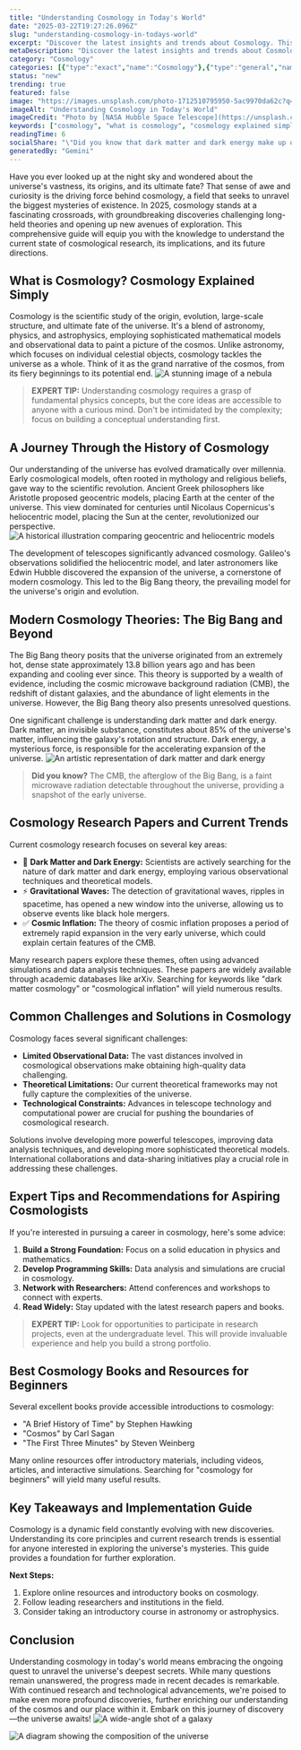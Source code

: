 ```yaml
---
title: "Understanding Cosmology in Today's World"
date: "2025-03-22T19:27:26.096Z"
slug: "understanding-cosmology-in-todays-world"
excerpt: "Discover the latest insights and trends about Cosmology. This comprehensive guide covers everything you need to know about Cosmology in 2025."
metaDescription: "Discover the latest insights and trends about Cosmology. This comprehensive guide covers everything you need to know about Cosmology in 2025."
category: "Cosmology"
categories: [{"type":"exact","name":"Cosmology"},{"type":"general","name":"Science"},{"type":"medium","name":"Astrophysics"},{"type":"specific","name":"Galaxy Formation"},{"type":"niche","name":"Dark Matter Halos"}]
status: "new"
trending: true
featured: false
image: "https://images.unsplash.com/photo-1712510795950-5ac9970da62c?q=85&w=1200&fit=max&fm=webp&auto=compress"
imageAlt: "Understanding Cosmology in Today's World"
imageCredit: "Photo by [NASA Hubble Space Telescope](https://unsplash.com/@hubblespacetelescope) on Unsplash"
keywords: ["cosmology", "what is cosmology", "cosmology explained simply", "best cosmology books", "cosmology for beginners", "history of cosmology", "modern cosmology theories", "buy cosmology textbook", "cosmology research papers", "dark matter cosmology"]
readingTime: 6
socialShare: "\"Did you know that dark matter and dark energy make up over 95% of the universe, yet we still don't know what they are?  Cosmology's biggest mysteries are just beginning to unravel.\""
generatedBy: "Gemini"
---
```




Have you ever looked up at the night sky and wondered about the universe's vastness, its origins, and its ultimate fate?  That sense of awe and curiosity is the driving force behind cosmology, a field that seeks to unravel the biggest mysteries of existence. In 2025, cosmology stands at a fascinating crossroads, with groundbreaking discoveries challenging long-held theories and opening up new avenues of exploration. This comprehensive guide will equip you with the knowledge to understand the current state of cosmological research, its implications, and its future directions.

## What is Cosmology? Cosmology Explained Simply

Cosmology is the scientific study of the origin, evolution, large-scale structure, and ultimate fate of the universe.  It's a blend of astronomy, physics, and astrophysics, employing sophisticated mathematical models and observational data to paint a picture of the cosmos.  Unlike astronomy, which focuses on individual celestial objects, cosmology tackles the universe as a whole.  Think of it as the grand narrative of the cosmos, from its fiery beginnings to its potential end.  ![A stunning image of a nebula](https://images.unsplash.com/photo-1536991245771-0d0c104e8ec7?q=85&w=1200&fit=max&fm=webp&auto=compress)

> **EXPERT TIP:**  Understanding cosmology requires a grasp of fundamental physics concepts, but the core ideas are accessible to anyone with a curious mind.  Don't be intimidated by the complexity; focus on building a conceptual understanding first.

## A Journey Through the History of Cosmology

Our understanding of the universe has evolved dramatically over millennia. Early cosmological models, often rooted in mythology and religious beliefs, gave way to the scientific revolution.  Ancient Greek philosophers like Aristotle proposed geocentric models, placing Earth at the center of the universe.  This view dominated for centuries until Nicolaus Copernicus's heliocentric model, placing the Sun at the center, revolutionized our perspective. ![A historical illustration comparing geocentric and heliocentric models](https://images.unsplash.com/photo-1616712134411-6b6ae89bc3ba?q=85&w=1200&fit=max&fm=webp&auto=compress)

The development of telescopes significantly advanced cosmology.  Galileo's observations solidified the heliocentric model, and later astronomers like Edwin Hubble discovered the expansion of the universe, a cornerstone of modern cosmology. This led to the Big Bang theory, the prevailing model for the universe's origin and evolution.

## Modern Cosmology Theories: The Big Bang and Beyond

The Big Bang theory posits that the universe originated from an extremely hot, dense state approximately 13.8 billion years ago and has been expanding and cooling ever since.  This theory is supported by a wealth of evidence, including the cosmic microwave background radiation (CMB), the redshift of distant galaxies, and the abundance of light elements in the universe.  However, the Big Bang theory also presents unresolved questions.

One significant challenge is understanding dark matter and dark energy.  Dark matter, an invisible substance, constitutes about 85% of the universe's matter, influencing the galaxy's rotation and structure. Dark energy, a mysterious force, is responsible for the accelerating expansion of the universe. ![An artistic representation of dark matter and dark energy](https://images.unsplash.com/photo-1622017911841-393419c24e58?q=85&w=1200&fit=max&fm=webp&auto=compress)

> **Did you know?**  The CMB, the afterglow of the Big Bang, is a faint microwave radiation detectable throughout the universe, providing a snapshot of the early universe.

## Cosmology Research Papers and Current Trends

Current cosmology research focuses on several key areas:

* 🔑 **Dark Matter and Dark Energy:**  Scientists are actively searching for the nature of dark matter and dark energy, employing various observational techniques and theoretical models.
* ⚡ **Gravitational Waves:** The detection of gravitational waves, ripples in spacetime, has opened a new window into the universe, allowing us to observe events like black hole mergers.
* ✅ **Cosmic Inflation:**  The theory of cosmic inflation proposes a period of extremely rapid expansion in the very early universe, which could explain certain features of the CMB.

Many research papers explore these themes, often using advanced simulations and data analysis techniques.  These papers are widely available through academic databases like arXiv.  Searching for keywords like "dark matter cosmology" or "cosmological inflation" will yield numerous results.

##  Common Challenges and Solutions in Cosmology

Cosmology faces several significant challenges:

* **Limited Observational Data:**  The vast distances involved in cosmological observations make obtaining high-quality data challenging.
* **Theoretical Limitations:**  Our current theoretical frameworks may not fully capture the complexities of the universe.
* **Technological Constraints:**  Advances in telescope technology and computational power are crucial for pushing the boundaries of cosmological research.

Solutions involve developing more powerful telescopes, improving data analysis techniques, and developing more sophisticated theoretical models.  International collaborations and data-sharing initiatives play a crucial role in addressing these challenges.

##  Expert Tips and Recommendations for Aspiring Cosmologists

If you're interested in pursuing a career in cosmology, here's some advice:

1. **Build a Strong Foundation:**  Focus on a solid education in physics and mathematics.
2. **Develop Programming Skills:**  Data analysis and simulations are crucial in cosmology.
3. **Network with Researchers:**  Attend conferences and workshops to connect with experts.
4. **Read Widely:**  Stay updated with the latest research papers and books.

> **EXPERT TIP:** Look for opportunities to participate in research projects, even at the undergraduate level.  This will provide invaluable experience and help you build a strong portfolio.

## Best Cosmology Books and Resources for Beginners

Several excellent books provide accessible introductions to cosmology:

* "A Brief History of Time" by Stephen Hawking
* "Cosmos" by Carl Sagan
* "The First Three Minutes" by Steven Weinberg

Many online resources offer introductory materials, including videos, articles, and interactive simulations.  Searching for "cosmology for beginners" will yield many useful results.

##  Key Takeaways and Implementation Guide

Cosmology is a dynamic field constantly evolving with new discoveries. Understanding its core principles and current research trends is essential for anyone interested in exploring the universe's mysteries.  This guide provides a foundation for further exploration.

**Next Steps:**

1. Explore online resources and introductory books on cosmology.
2. Follow leading researchers and institutions in the field.
3. Consider taking an introductory course in astronomy or astrophysics.

## Conclusion

Understanding cosmology in today's world means embracing the ongoing quest to unravel the universe's deepest secrets.  While many questions remain unanswered, the progress made in recent decades is remarkable. With continued research and technological advancements, we're poised to make even more profound discoveries, further enriching our understanding of the cosmos and our place within it.  Embark on this journey of discovery—the universe awaits! ![A wide-angle shot of a galaxy](https://images.unsplash.com/photo-1709139451911-ae7a383413e6?q=85&w=1200&fit=max&fm=webp&auto=compress)

![A diagram showing the composition of the universe](https://images.unsplash.com/photo-1712510795950-5ac9970da62c?q=85&w=1200&fit=max&fm=webp&auto=compress)
